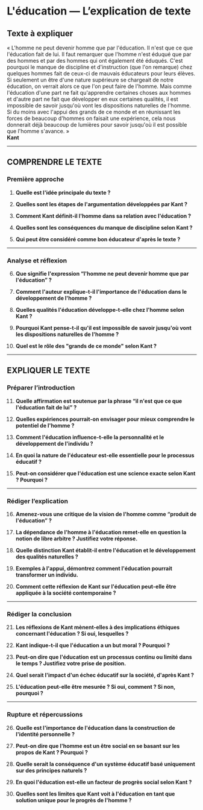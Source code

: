 # L'éducation — L’explication de texte

## Texte à expliquer
« L'homme ne peut devenir homme que par l'éducation. Il n'est que ce que l'éducation fait de lui. Il faut remarquer que l'homme n'est éduqué que par des hommes et par des hommes qui ont également été éduqués. C'est pourquoi le manque de discipline et d'instruction (que l'on remarque) chez quelques hommes fait de ceux-ci de mauvais éducateurs pour leurs élèves. Si seulement un être d'une nature supérieure se chargeait de notre éducation, on verrait alors ce que l'on peut faire de l'homme. Mais comme l'éducation d'une part ne fait qu'apprendre certaines choses aux hommes et d'autre part ne fait que développer en eux certaines qualités, il est impossible de savoir jusqu'où vont les dispositions naturelles de l'homme. Si du moins avec l'appui des grands de ce monde et en réunissant les forces de beaucoup d'hommes on faisait une expérience, cela nous donnerait déjà beaucoup de lumières pour savoir jusqu'où il est possible que l'homme s'avance. »  
**Kant**

---

## COMPRENDRE LE TEXTE

### Première approche

1. **Quelle est l'idée principale du texte ?**

2. **Quelles sont les étapes de l'argumentation développées par Kant ?**

3. **Comment Kant définit-il l'homme dans sa relation avec l'éducation ?**

4. **Quelles sont les conséquences du manque de discipline selon Kant ?**

5. **Qui peut être considéré comme bon éducateur d'après le texte ?**

---

### Analyse et réflexion

6. **Que signifie l'expression “l'homme ne peut devenir homme que par l'éducation” ?**

7. **Comment l'auteur explique-t-il l'importance de l'éducation dans le développement de l'homme ?**

8. **Quelles qualités l'éducation développe-t-elle chez l'homme selon Kant ?**

9. **Pourquoi Kant pense-t-il qu'il est impossible de savoir jusqu'où vont les dispositions naturelles de l'homme ?**

10. **Quel est le rôle des "grands de ce monde" selon Kant ?**

---

## EXPLIQUER LE TEXTE

### Préparer l’introduction

11. **Quelle affirmation est soutenue par la phrase “il n'est que ce que l'éducation fait de lui” ?**

12. **Quelles expériences pourrait-on envisager pour mieux comprendre le potentiel de l'homme ?**

13. **Comment l'éducation influence-t-elle la personnalité et le développement de l'individu ?**

14. **En quoi la nature de l'éducateur est-elle essentielle pour le processus éducatif ?**

15. **Peut-on considérer que l'éducation est une science exacte selon Kant ? Pourquoi ?**

---

### Rédiger l’explication

16. **Amenez-vous une critique de la vision de l'homme comme “produit de l'éducation” ?**

17. **La dépendance de l'homme à l'éducation remet-elle en question la notion de libre arbitre ? Justifiez votre réponse.**

18. **Quelle distinction Kant établit-il entre l'éducation et le développement des qualités naturelles ?**

19. **Exemples à l'appui, démontrez comment l'éducation pourrait transformer un individu.**

20. **Comment cette réflexion de Kant sur l'éducation peut-elle être appliquée à la société contemporaine ?**

---

### Rédiger la conclusion

21. **Les réflexions de Kant mènent-elles à des implications éthiques concernant l'éducation ? Si oui, lesquelles ?**

22. **Kant indique-t-il que l'éducation a un but moral ? Pourquoi ?**

23. **Peut-on dire que l'éducation est un processus continu ou limité dans le temps ? Justifiez votre prise de position.**

24. **Quel serait l'impact d'un échec éducatif sur la société, d'après Kant ?**

25. **L'éducation peut-elle être mesurée ? Si oui, comment ? Si non, pourquoi ?**

---

### Rupture et répercussions

26. **Quelle est l'importance de l'éducation dans la construction de l'identité personnelle ?**

27. **Peut-on dire que l'homme est un être social en se basant sur les propos de Kant ? Pourquoi ?**

28. **Quelle serait la conséquence d'un système éducatif basé uniquement sur des principes naturels ?**

29. **En quoi l'éducation est-elle un facteur de progrès social selon Kant ?**

30. **Quelles sont les limites que Kant voit à l'éducation en tant que solution unique pour le progrès de l'homme ?**